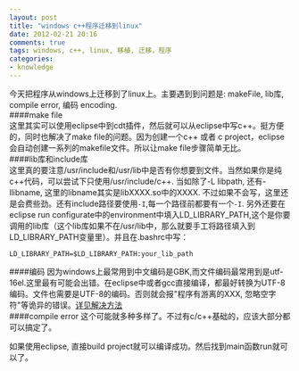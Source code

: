 ```yaml
---
layout: post
title: "windows c++程序迁移到linux"
date: 2012-02-21 20:16
comments: true
tags: windows, c++, linux, 移植, 迁移，程序 
categories:
- knowledge
---
```

今天把程序从windows上迁移到了linux上。主要遇到到问题是: makeFile, lib库, compile error, 编码 encoding.     
####make file   
这里其实可以使用eclipse中到cdt插件，然后就可以从eclipse中写c++。挺方便的，同时也解决了make file的问题。因为创建一个c++ 或者 c project，eclipse会自动创建一系列的makefile文件。所以让make file步骤简单无比。       
####lib库和include库   
这里真的要注意/usr/include和/usr/lib中是否有你想要到文件。当然如果你是纯c++代码，可以尝试下只使用/usr/include/c++. 当如除了-L libpath, 还有-llibname, 这里的libname其实是libXXXX.so中的XXXX. 不过如果不会写，这里还是会费些劲。还有include路径要使用`-I`,每一个路径前都要有一个`-I`. 另外还要在eclipse run configurate中的environment中填入LD_LIBRARY_PATH,这个是你要调用的lib库（这个lib库如果不在/usr/lib中，那么就要手工将路径填入到LD_LIBRARY_PATH变量里）。并且在.bashrc中写：
```
LD_LIBRARY_PATH=$LD_LIBRARY_PATH:your_lib_path
```  
####编码
因为windows上最常用到中文编码是GBK,而文件编码最常用到是utf-16el.这里最有可能会出错。在eclipse中或者gcc直接编译，都最好转换为UTF-8编码。文件也需要是UTF-8的编码。否则就会报"程序有游离的XXX, 忽略空字符"等诡异的错误。[详见解决方法](http://chillyc.info/blog/2012/02/20/jie-jue-cheng-xu-zhong-you-you-chi-de-slash-xxx-hu-lue-kong-zi-fu/)    
####compile error
这个可能就多种多样了。不过有c/c++基础的，应该大部分都可以搞定了。   

       
       
如果使用eclipse, 直接build project就可以编译成功。然后找到main函数run就可以了。
